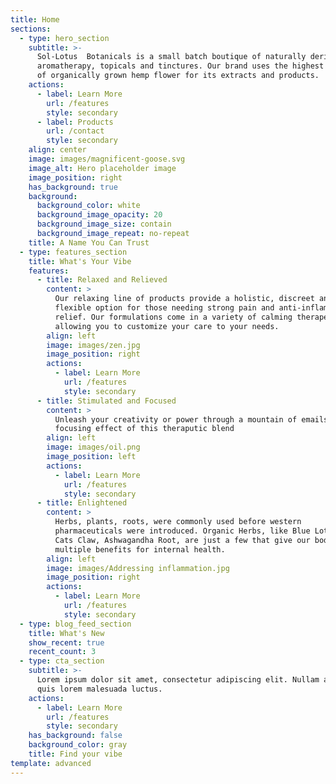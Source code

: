 ```yaml
---
title: Home
sections:
  - type: hero_section
    subtitle: >-
      Sol-Lotus  Botanicals is a small batch boutique of naturally derived
      aromatherapy, topicals and tinctures. Our brand uses the highest quality
      of organically grown hemp flower for its extracts and products.
    actions:
      - label: Learn More
        url: /features
        style: secondary
      - label: Products
        url: /contact
        style: secondary
    align: center
    image: images/magnificent-goose.svg
    image_alt: Hero placeholder image
    image_position: right
    has_background: true
    background:
      background_color: white
      background_image_opacity: 20
      background_image_size: contain
      background_image_repeat: no-repeat
    title: A Name You Can Trust
  - type: features_section
    title: What's Your Vibe
    features:
      - title: Relaxed and Relieved
        content: >
          Our relaxing line of products provide a holistic, discreet and
          flexible option for those needing strong pain and anti-inflammatory
          relief. Our formulations come in a variety of calming therapeutics,
          allowing you to customize your care to your needs.
        align: left
        image: images/zen.jpg
        image_position: right
        actions:
          - label: Learn More
            url: /features
            style: secondary
      - title: Stimulated and Focused
        content: >
          Unleash your creativity or power through a mountain of emails with the
          focusing effect of this theraputic blend
        align: left
        image: images/oil.png
        image_position: left
        actions:
          - label: Learn More
            url: /features
            style: secondary
      - title: Enlightened
        content: >
          Herbs, plants, roots, were commonly used before western
          pharmaceuticals were introduced. Organic Herbs, like Blue Lotus, Kava,
          Cats Claw, Ashwagandha Root, are just a few that give our bodies
          multiple benefits for internal health. 
        align: left
        image: images/Addressing inflammation.jpg
        image_position: right
        actions:
          - label: Learn More
            url: /features
            style: secondary
  - type: blog_feed_section
    title: What's New
    show_recent: true
    recent_count: 3
  - type: cta_section
    subtitle: >-
      Lorem ipsum dolor sit amet, consectetur adipiscing elit. Nullam a metus
      quis lorem malesuada luctus.
    actions:
      - label: Learn More
        url: /features
        style: secondary
    has_background: false
    background_color: gray
    title: Find your vibe
template: advanced
---
```

